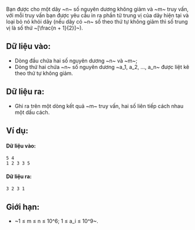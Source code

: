 Bạn được cho một dãy ~n~ số nguyên dương không giảm và ~m~ truy vấn, với mỗi truy vấn bạn được yêu cầu in ra phần tử trung vị của dãy hiện tại và loại bỏ nó khỏi dãy (nếu dãy có ~n~ số theo thứ tự không giảm thì số trung vị là số thứ ~[\frac{n + 1}{2}]~).

## Dữ liệu vào:
- Dòng đầu chứa hai số nguyên dương ~n~ và ~m~;
- Dòng thứ hai chứa ~n~ số nguyên dương ~a_1, a_2, …, a_n~ được liệt kê theo thứ tự không giảm.

## Dữ liệu ra:
- Ghi ra trên một dòng kết quả ~m~ truy vấn, hai số liên tiếp cách nhau một dấu cách.

## Ví dụ:
#### Dữ liệu vào:
```
5 4
1 2 3 3 5
```

#### Dữ liệu ra:
```
3 2 3 1
```

## Giới hạn:
- ~1 ≤ m ≤ n ≤ 10^6; 1 ≤ a_i ≤ 10^9~.
